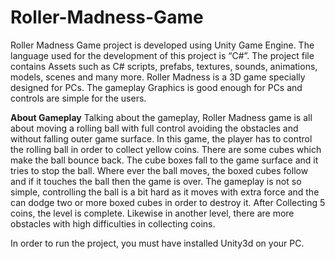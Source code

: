 # Roller-Madness-Game
Roller Madness Game project is developed using Unity Game Engine. The language used for the development of this project is “C#”. The project file contains Assets such as C# scripts, prefabs, textures, sounds, animations, models, scenes and many more. Roller Madness is a 3D game specially designed for PCs. The gameplay Graphics is good enough for PCs and controls are simple for the users.

**About Gameplay**
Talking about the gameplay, Roller Madness game is all about moving a rolling ball with full control avoiding the obstacles and without falling outer game surface. In this game, the player has to control the rolling ball in order to collect yellow coins. There are some cubes which make the ball bounce back. The cube boxes fall to the game surface and it tries to stop the ball. Where ever the ball moves, the boxed cubes follow and if it touches the ball then the game is over. The gameplay is not so simple, controlling the ball is a bit hard as it moves with extra force and the can dodge two or more boxed cubes in order to destroy it. After Collecting 5 coins, the level is complete. Likewise in another level, there are more obstacles with high difficulties in collecting coins.

In order to run the project, you must have installed Unity3d on your PC.
